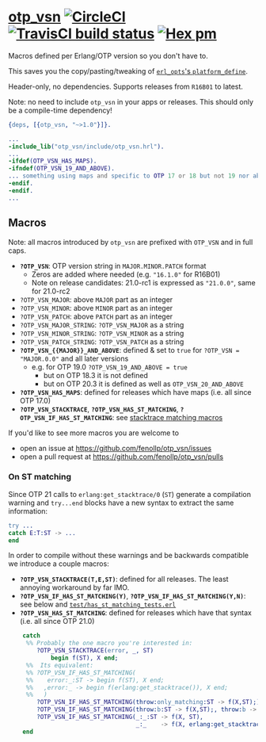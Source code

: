 # [otp_vsn](https://github.com/fenollp/otp_vsn) [![CircleCI](https://circleci.com/gh/fenollp/otp_vsn/tree/master.svg?style=svg)](https://circleci.com/gh/fenollp/otp_vsn/tree/master) [![TravisCI build status](https://travis-ci.org/fenollp/otp_vsn.svg?branch=master)](https://travis-ci.org/fenollp/otp_vsn) [![Hex pm](http://img.shields.io/hexpm/v/otp_vsn.svg?style=flat)](https://hex.pm/packages/otp_vsn)

Macros defined per Erlang/OTP version so you don't have to.

This saves you the copy/pasting/tweaking of [`erl_opts`'s `platform_define`](https://www.rebar3.org/docs/configuration#section-compilation).

Header-only, no dependencies. Supports releases from `R16B01` to latest.

Note: no need to include `otp_vsn` in your apps or releases. This should only be a compile-time dependency!

```erlang
{deps, [{otp_vsn, "~>1.0"}]}.
```

```erlang
...
-include_lib("otp_vsn/include/otp_vsn.hrl").
...
-ifdef(OTP_VSN_HAS_MAPS).
-ifndef(OTP_VSN_19_AND_ABOVE).
... something using maps and specific to OTP 17 or 18 but not 19 nor above ...
-endif.
-endif.
...
```

## Macros

Note: all macros introduced by `otp_vsn` are prefixed with `OTP_VSN` and in full caps.

* **`?OTP_VSN`**: OTP version string in `MAJOR.MINOR.PATCH` format
    * Zeros are added where needed (e.g. `"16.1.0"` for R16B01)
    * Note on release candidates: 21.0-rc1 is expressed as `"21.0.0"`, same for 21.0-rc2
* `?OTP_VSN_MAJOR`: above `MAJOR` part as an integer
* `?OTP_VSN_MINOR`: above `MINOR` part as an integer
* `?OTP_VSN_PATCH`: above `PATCH` part as an integer
* `?OTP_VSN_MAJOR_STRING`: `?OTP_VSN_MAJOR` as a string
* `?OTP_VSN_MINOR_STRING`: `?OTP_VSN_MINOR` as a string
* `?OTP_VSN_PATCH_STRING`: `?OTP_VSN_PATCH` as a string
* **`?OTP_VSN_{{MAJOR}}_AND_ABOVE`**: defined & set to `true` for `?OTP_VSN = "MAJOR.0.0"` and all later versions
    * e.g. for OTP 19.0 `?OTP_VSN_19_AND_ABOVE = true`
        * but on OTP 18.3 it is not defined
        * but on OTP 20.3 it is defined as well as `OTP_VSN_20_AND_ABOVE`
* **`?OTP_VSN_HAS_MAPS`**: defined for releases which have maps (i.e. all since OTP 17.0)
* **`?OTP_VSN_STACKTRACE`**, **`?OTP_VSN_HAS_ST_MATCHING`**, **`?OTP_VSN_IF_HAS_ST_MATCHING`**: see [stacktrace matching macros](#on-st-matching)

If you'd like to see more macros you are welcome to
* open an issue at https://github.com/fenollp/otp_vsn/issues
* open a pull request at https://github.com/fenollp/otp_vsn/pulls


### On ST matching

Since OTP 21 calls to `erlang:get_stacktrace/0` (`ST`) generate a compilation warning
and `try...end` blocks have a new syntax to extract the same information:

```erlang
try ...
catch E:T:ST -> ...
end
```

In order to compile without these warnings and be backwards compatible we introduce a couple macros:
* **`?OTP_VSN_STACKTRACE(T,E,ST)`**: defined for all releases. The least annoying workaround by far IMO.
* **`?OTP_VSN_IF_HAS_ST_MATCHING(Y)`**, **`?OTP_VSN_IF_HAS_ST_MATCHING(Y,N)`**: see below and [`test/has_st_matching_tests.erl`](/test/has_st_matching_tests.erl)
* **`?OTP_VSN_HAS_ST_MATCHING`**: defined for releases which have that syntax (i.e. all since OTP 21.0)

```erlang
    catch
     %% Probably the one macro you're interested in:
        ?OTP_VSN_STACKTRACE(error, _, ST)
            begin f(ST), X end;
     %%  Its equivalent:
     %% ?OTP_VSN_IF_HAS_ST_MATCHING(
     %%    error:_:ST -> begin f(ST), X end;
     %%   ,error:_ -> begin f(erlang:get_stacktrace()), X end;
     %%   )
        ?OTP_VSN_IF_HAS_ST_MATCHING(throw:only_matching:ST -> f(X,ST);)
        ?OTP_VSN_IF_HAS_ST_MATCHING(throw:b:ST -> f(X,ST);, throw:b -> f(X,erlang:get_stacktrace());)
        ?OTP_VSN_IF_HAS_ST_MATCHING(_:_:ST -> f(X, ST),
                                    _:_    -> f(X, erlang:get_stacktrace()))
    end
```
